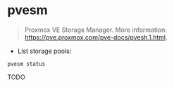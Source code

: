 # pvesm

> Proxmox VE Storage Manager.
> More information: <https://pve.proxmox.com/pve-docs/pvesh.1.html>.

- List storage pools:

`pvesm status`

TODO
